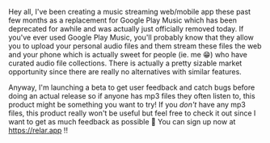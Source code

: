 Hey all, I've been creating a music streaming web/mobile app these past few months as a replacement for Google Play Music which has been deprecated for awhile and was actually just officially removed today. If you've ever used Google Play Music, you'll probably know that they allow you to upload your personal audio files and them stream these files the web and your phone which is actually sweet for people (ie. me 😁) who have curated audio file collections. There is actually a pretty sizable market opportunity since there are really no alternatives with similar features.

Anyway, I'm launching a beta to get user feedback and catch bugs before doing an actual release so if anyone has mp3 files they often listen to, this product might be something you want to try! If you _don't_ have any mp3 files, this product really won't be useful but feel free to check it out since I want to get as much feedback as possible 😬 You can sign up now at https://relar.app !!
